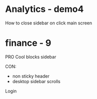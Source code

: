 # Analytics - demo4

How to close sidebar on click main screen

# finance - 9

PRO Cool blocks sidebar

CON:

- non sticky header
- desktop sidebar scrolls


Login
